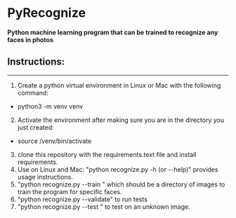 # PyRecognize
**Python machine learning program that can be trained to recognize any  faces in photos** 

## Instructions:
---
1) Create a python virtual environment in Linux or Mac with the following command:
  - python3 -m venv venv
  
2) Activate the environment after making sure you are in the directory you just created:
  - source /venv/bin/activate
3) clone this repository with the requirements.text file and install requirements.
4) Use on Linux and Mac: "python recognize.py -h (or --help)" provides usage instructions.
5) "python recognize.py --train <path to images>"  which should be  a directory of images to train the program for specific faces.
6) "python recognize.py --validate"  to run tests 
7) "python recognize.py --test <path to image>" to test on an unknown image.
  
  
